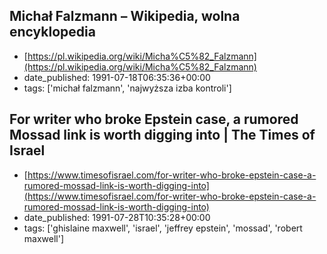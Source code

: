  ## Michał Falzmann – Wikipedia, wolna encyklopedia
 - [https://pl.wikipedia.org/wiki/Micha%C5%82_Falzmann](https://pl.wikipedia.org/wiki/Micha%C5%82_Falzmann)
 - date_published: 1991-07-18T06:35:36+00:00
 - tags: ['michał falzmann', 'najwyższa izba kontroli']

 ## For writer who broke Epstein case, a rumored Mossad link is worth digging into | The Times of Israel
 - [https://www.timesofisrael.com/for-writer-who-broke-epstein-case-a-rumored-mossad-link-is-worth-digging-into](https://www.timesofisrael.com/for-writer-who-broke-epstein-case-a-rumored-mossad-link-is-worth-digging-into)
 - date_published: 1991-07-28T10:35:28+00:00
 - tags: ['ghislaine maxwell', 'israel', 'jeffrey epstein', 'mossad', 'robert maxwell']

